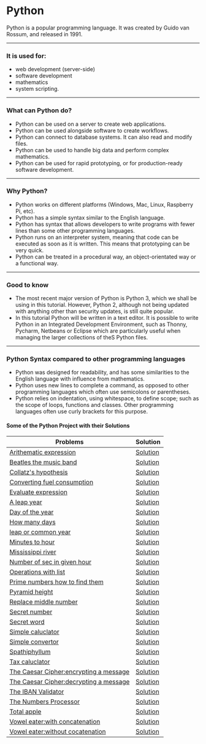 # Python

Python is a popular programming language. It was created by Guido van Rossum, and released in 1991.

------

### It is used for:

* web development (server-side)
* software development
* mathematics
* system scripting.

------

### What can Python do?

* Python can be used on a server to create web applications.
* Python can be used alongside software to create workflows.
* Python can connect to database systems. It can also read and modify files.
* Python can be used to handle big data and perform complex mathematics.
* Python can be used for rapid prototyping, or for production-ready software development.

------

### Why Python?

* Python works on different platforms (Windows, Mac, Linux, Raspberry Pi, etc).
* Python has a simple syntax similar to the English language.
* Python has syntax that allows developers to write programs with fewer lines than some other programming languages.
* Python runs on an interpreter system, meaning that code can be executed as soon as it is written. This means that    prototyping can be very quick.
* Python can be treated in a procedural way, an object-orientated way or a functional way.

------

### Good to know

* The most recent major version of Python is Python 3, which we shall be using in this tutorial. However, Python 2, although not being updated with anything other than security updates, is still quite popular.
* In this tutorial Python will be written in a text editor. It is possible to write Python in an Integrated Development Environment, such as Thonny, Pycharm, Netbeans or Eclipse which are particularly useful when managing the larger collections of theS Python files.

------

### Python Syntax compared to other programming languages

* Python was designed for readability, and has some similarities to the English language with influence from mathematics.
* Python uses new lines to complete a command, as opposed to other programming languages which often use semicolons or parentheses.
* Python relies on indentation, using whitespace, to define scope; such as the scope of loops, functions and classes. Other programming languages often use curly brackets for this purpose.


#### Some of the Python Project with their Solutions

| **Problems**|  **Solution**|
|----|----|
|[Arithematic expression](https://github.com/vishwas9699/Python-Projects/blob/master/Arithematic-expression/readme.md)|[Solution](https://github.com/vishwas9699/Python-Projects/blob/master/Arithematic-expression/arthmeticexp.py)|
|[Beatles the music band](https://github.com/vishwas9699/Python-Projects/blob/master/Beatles-the-music-band/readme.md)|[Solution](https://github.com/vishwas9699/Python-Projects/blob/master/Beatles-the-music-band/Beatles-the-band.py)|
|[Collatz's hypothesis](https://github.com/vishwas9699/Python-Projects/blob/master/Collatz's-hypothesis/readme.md)|[Solution](https://github.com/vishwas9699/Python-Projects/blob/master/Collatz's-hypothesis/Collatz's.py)|
|[Converting fuel consumption](https://github.com/vishwas9699/Python-Projects/blob/master/Converting-fuel-consumption/readme.md)|[Solution](https://github.com/vishwas9699/Python-Projects/blob/master/Converting-fuel-consumption/Fuel-consumption.py)|
|[Evaluate expression](https://github.com/vishwas9699/Python-Projects/blob/master/Evaluate-exp/readme.md)|[Solution](https://github.com/vishwas9699/Python-Projects/blob/master/Evaluate-exp/evaluate-exp.py)|
|[A leap year](https://github.com/vishwas9699/Python-Projects/blob/master/Leap-year-program/A-leap-year/readme.md)|[Solution](https://github.com/vishwas9699/Python-Projects/blob/master/Leap-year-program/A-leap-year/leap-year.py)|
|[Day of the year](https://github.com/vishwas9699/Python-Projects/blob/master/Leap-year-program/Day-of-the-year/readme.md)|[Solution](https://github.com/vishwas9699/Python-Projects/blob/master/Leap-year-program/Day-of-the-year/leap-year2.py)|
|[How many days](https://github.com/vishwas9699/Python-Projects/blob/master/Leap-year-program/How-many-days/readme.md)|[Solution](https://github.com/vishwas9699/Python-Projects/blob/master/Leap-year-program/How-many-days/leap-year1.py)|
|[leap or common year](https://github.com/vishwas9699/Python-Projects/blob/master/Leap-year-program/leap-or-common-year/readme.md)|[Solution](https://github.com/vishwas9699/Python-Projects/blob/master/Leap-year-program/leap-or-common-year/leap-or-commom-year.py)|
|[Minutes to hour](https://github.com/vishwas9699/Python-Projects/blob/master/Minutes-to-hour/readme.md)|[Solution](https://github.com/vishwas9699/Python-Projects/blob/master/Minutes-to-hour/min-to-hour.py)|
|[Mississippi river](https://github.com/vishwas9699/Python-Projects/blob/master/Mississippi-river/readme.md)|[Solution](https://github.com/vishwas9699/Python-Projects/blob/master/Mississippi-river/Mississippi.py)|
|[Number of sec in given hour](https://github.com/vishwas9699/Python-Projects/blob/master/Number-of-sec-in-given-hour/readme.md)|[Solution](https://github.com/vishwas9699/Python-Projects/blob/master/Number-of-sec-in-given-hour/no-of-sec.py)|
|[Operations with list](https://github.com/vishwas9699/Python-Projects/blob/master/Operations-with-list/readme.md)|[Solution](https://github.com/vishwas9699/Python-Projects/blob/master/Operations-with-list/operators-eith-python.py)|
|[Prime numbers how to find them](https://github.com/vishwas9699/Python-Projects/blob/master/Prime-numbers-how-to-find-them/readme.md)|[Solution](https://github.com/vishwas9699/Python-Projects/blob/master/Prime-numbers-how-to-find-them/prime-number.py)|
|[Pyramid height](https://github.com/vishwas9699/Python-Projects/blob/master/Pyramid-height/readme.md)|[Solution](https://github.com/vishwas9699/Python-Projects/blob/master/Pyramid-height/Phyramid.py)|
|[Replace middle number](https://github.com/vishwas9699/Python-Projects/blob/master/Replace-middle-number/readme.md)|[Solution](https://github.com/vishwas9699/Python-Projects/blob/master/Replace-middle-number/list.py)|
|[Secret number](https://github.com/vishwas9699/Python-Projects/blob/master/Secret-number/readme.md)|[Solution](https://github.com/vishwas9699/Python-Projects/blob/master/Secret-number/magicno.py)|
|[Secret word](https://github.com/vishwas9699/Python-Projects/blob/master/Secret-word/readme.md)|[Solution](https://github.com/vishwas9699/Python-Projects/blob/master/Secret-word/secret-word.py)|
|[Simple caluclator](https://github.com/vishwas9699/Python-Projects/blob/master/Simple-caluclator/readme.md)|[Solution](https://github.com/vishwas9699/Python-Projects/blob/master/Simple-caluclator/Simple-caluc.py)|
|[Simple convertor](https://github.com/vishwas9699/Python-Projects/blob/master/Simple-convertor/readme.md)|[Solution](https://github.com/vishwas9699/Python-Projects/blob/master/Simple-convertor/simplecaluclator.py)|
|[Spathiphyllum](https://github.com/vishwas9699/Python-Projects/blob/master/Spathiphyllum/readme.md)|[Solution](https://github.com/vishwas9699/Python-Projects/blob/master/Spathiphyllum/spathiphyllum.py)|
|[Tax caluclator](https://github.com/vishwas9699/Python-Projects/blob/master/Tax-caluclator/readme.md)|[Solution](https://github.com/vishwas9699/Python-Projects/blob/master/Tax-caluclator/tax-caluclator.py)|
|[The Caesar Cipher:encrypting a message](https://github.com/vishwas9699/Python-Projects/blob/master/The-Caesar-Cipher/readme.md)|[Solution](https://github.com/vishwas9699/Python-Projects/blob/master/The-Caesar-Cipher/encrypting%20a%20message/encryption.py)|
|[The Caesar Cipher:decrypting a message](https://github.com/vishwas9699/Python-Projects/blob/master/The-Caesar-Cipher/readme.md)|[Solution](https://github.com/vishwas9699/Python-Projects/blob/master/The-Caesar-Cipher/decrypting%20a%20message/decryption.py)|
|[The IBAN Validator](https://github.com/vishwas9699/Python-Projects/blob/master/The-IBAN-Validator/readme.md)|[Solution](https://github.com/vishwas9699/Python-Projects/blob/master/The-IBAN-Validator/IBAN-Validator.py)|
|[The Numbers Processor](https://github.com/vishwas9699/Python-Projects/blob/master/The-Numbers-Processor/readme.md)|[Solution](https://github.com/vishwas9699/Python-Projects/blob/master/The-Numbers-Processor/number-processor.py)|
|[Total apple](https://github.com/vishwas9699/Python-Projects/blob/master/Total-apple/readme.md)|[Solution](https://github.com/vishwas9699/Python-Projects/blob/master/Total-apple/totalapples.py)|
|[Vowel eater:with concatenation](https://github.com/vishwas9699/Python-Projects/blob/master/Vowel-eater/with-concatenation/readme.md)|[Solution](https://github.com/vishwas9699/Python-Projects/blob/master/Vowel-eater/with-concatenation/vowel-eater-concatenation.py)|
|[Vowel eater:without cocatenation](https://github.com/vishwas9699/Python-Projects/blob/master/Vowel-eater/without-cocatenation/readme.md)|[Solution](https://github.com/vishwas9699/Python-Projects/blob/master/Vowel-eater/without-cocatenation/Vowel-eater.py)|
